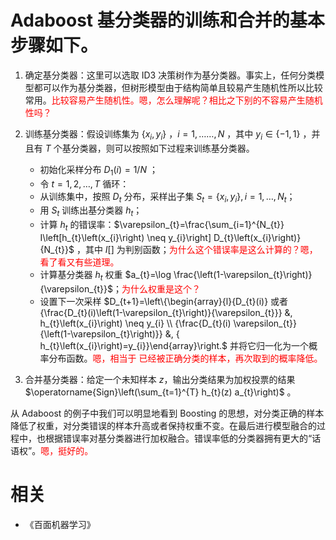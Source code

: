 

# Adaboost 基分类器的训练和合并的基本步骤如下。

1. 确定基分类器：这里可以选取 ID3 决策树作为基分类器。事实上，任何分类模型都可以作为基分类器，但树形模型由于结构简单且较易产生随机性所以比较常用。<span style="color:red;">比较容易产生随机性。嗯，怎么理解呢？相比之下别的不容易产生随机性吗？</span>

2. 训练基分类器：假设训练集为 $\left\{x_{i}, y_{i}\right\}$ ，$i=1, \ldots \ldots, N$ ，其中 $y_i \in \{−1,1\}$ ，并且有 $T$ 个基分类器，则可以按照如下过程来训练基分类器。
    - 初始化采样分布 $D_{1}(i)=1 / N$ ；
    - 令 $t=1,2, \ldots , T$ 循环：
    - 从训练集中，按照 $D_{t}$ 分布，采样出子集 $S_{t}=\left\{x_{i}, y_{i}\right\}, i=1, \ldots, N_{t}$；
    - 用 $S_{t}$ 训练出基分类器 $h_{t}$；
    - 计算 $h_{t}$ 的错误率：$\varepsilon_{t}=\frac{\sum_{i=1}^{N_{t}} I\left[h_{t}\left(x_{i}\right) \neq y_{i}\right] D_{t}\left(x_{i}\right)}{N_{t}}$ ，其中 $I[]$ 为判别函数；<span style="color:red;">为什么这个错误率是这么计算的？嗯，看了看又有些道理。</span>
    - 计算基分类器 $h_{t}$ 权重 $a_{t}=\log \frac{\left(1-\varepsilon_{t}\right)}{\varepsilon_{t}}$；<span style="color:red;">为什么权重是这个？</span>
    - 设置下一次采样 $D_{t+1}=\left\{\begin{array}{l}{D_{t}(i)} 或者 {\frac{D_{t}(i)\left(1-\varepsilon_{t}\right)}{\varepsilon_{t}}} &, h_{t}\left(x_{i}\right) \neq y_{i} \\ {\frac{D_{t}(i) \varepsilon_{t}}{\left(1-\varepsilon_{t}\right)}} &, { h_{t}\left(x_{i}\right)=y_{i}}\end{array}\right.$ 并将它归一化为一个概率分布函数。<span style="color:red;">嗯，相当于 已经被正确分类的样本，再次取到的概率降低。</span>


3. 合并基分类器：给定一个未知样本 $z$，输出分类结果为加权投票的结果 $\operatorname{Sign}\left(\sum_{t=1}^{T} h_{t}(z) a_{t}\right)$ 。


从 Adaboost 的例子中我们可以明显地看到 Boosting 的思想，对分类正确的样本降低了权重，对分类错误的样本升高或者保持权重不变。在最后进行模型融合的过程中，也根据错误率对基分类器进行加权融合。错误率低的分类器拥有更大的“话语权”。<span style="color:red;">嗯，挺好的。</span>




# 相关

- 《百面机器学习》
